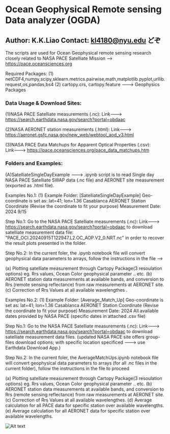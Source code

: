 # Ocean Geophysical Remote sensing Data analyzer (OGDA)
## Author: K.K.Liao  Contact: kl4180@nyu.edu   どぞ

The scripts are used for Ocean Geophysical remote sensing research closely related to NASA PACE Satelliate Mission --> https://pace.oceansciences.org



Required Packages: 
(1) netCDF4,numpy,scipy,sklearn.metrics.pairwise,math,matplotlib.pyplot,urllib.request,os,pandas,bs4
(2) cartopy.crs, cartopy.feature ---> Geophysics Packages

### Data Usage & Download Sites:

(1)NASA PACE Satelliate measurements (.nc): 
Link--->  https://search.earthdata.nasa.gov/search?portal=obdaac

(2)NASA AERONET station measurements (.html): 
Link---> https://aeronet.gsfc.nasa.gov/new_web/webtool_aod_v3.html

(3)NASA PACE Data Matchups for Apparent Optical Properties (.csv):  
Link---> https://pace.oceansciences.org/pace_data_matchups.htm


### Folders and Examples:

(A)SatelliateSingleDayExample ---> .ipynb script is to read Single day NASA PACE Satelliate SWAP data (.nc file) and AERONET site measurement (exported as .html file).

  Examples No.1:
  (1) Example Folder: [SatelliateSingleDayExample]
  Geo-coordinate is set as:  lat=41; lon=1.36
  Casablanca AERONET Station Coordinate (Revise the coordinate to fit your  purpose) Measurement Date:  2024 9/15

  Step No.1:
  Go to the NASA PACE Satelliate measurements (.nc): Link--->  https://search.earthdata.nasa.gov/search?portal=obdaac to download satelliate measurement data file: "PACE_OCI.20240915T122947.L2.OC_AOP.V2_0.NRT.nc" in order to recover the result   plots presented in the folder.

  Step No.2:
  In the current foler, the .ipynb notebook file will convert geophysical data parameters to arrays, follow the instructions in the file -->
  
  (a) Plotting satelliate measurement through Cartopy Package(3 resoulation options) eg. Rrs values, Ocean Color geophysical parameter .. etc.
  (b) AERONET station data measurements at available bands, and conversion to Rrs (remote sensing reflectance) from raw measurements at AERONET site.
  (c) Correction of Rrs Values at all available wavelengthes .

Examples No.2:
  (1) Example Folder: [Average_Match_Up]
  Geo-coordinate is set as:  lat=41; lon=1.36 
  Casablanca AERONET Station Coordinate (Revise the coordinate to fit your  purpose) Measurement Date:  2024 All available dates provided by NASA PACE (specific dates in attached .csv file)

  Step No.1:
  Go to the NASA PACE Satelliate measurements (.nc): Link--->  https://search.earthdata.nasa.gov/search?portal=obdaac to download satelliate measurement data files.
(updated NASA PACE site offers group-files download options; with specific location specificed ---> use Earthdata Download App.) 

  Step No.2:
  In the current foler, the AverageMatchUps.ipynb notebook file will convert geophysical data parameters to arrays (for all .nc files in the current folder), follow the instructions in the file to proceed
  
  (a) Plotting satelliate measurement through Cartopy Package(3 resoulation options) eg. Rrs values, Ocean Color geophysical parameter .. etc.
  (b) AERONET station data measurements at available bands, and conversion to Rrs (remote sensing reflectance) from raw measurements at AERONET site.
  (c) Correction of Rrs Values at all available wavelengthes.
  (d) Average calculation for all PACE data for specific station over available wavelengths. 
  (e) Average calculation for all AERONET data for specific station over available wavelengths. 
  
![Alt text](https://github.com/kitokamada/Ocean-Geophysical-Remote-Sensing-Data-analyzer-OGDA/blob/main/Average_Match_Up/NASA_PACE%20Average.png)
